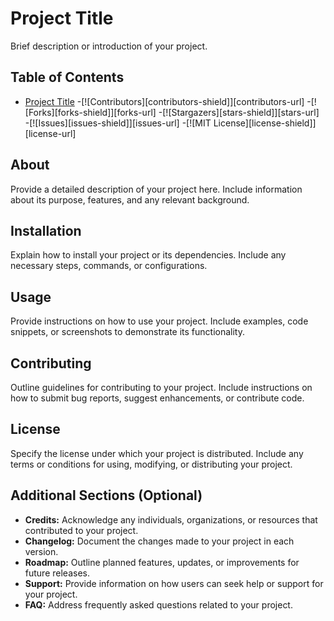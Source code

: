 # Project Title

Brief description or introduction of your project.

## Table of Contents

- [Project Title](#project-title)
  -[![Contributors][contributors-shield]][contributors-url]
  -[![Forks][forks-shield]][forks-url]
  -[![Stargazers][stars-shield]][stars-url]
  -[![Issues][issues-shield]][issues-url]
  -[![MIT License][license-shield]][license-url]

## About

Provide a detailed description of your project here. Include information about its purpose, features, and any relevant background.

## Installation

Explain how to install your project or its dependencies. Include any necessary steps, commands, or configurations.

## Usage

Provide instructions on how to use your project. Include examples, code snippets, or screenshots to demonstrate its functionality.

## Contributing

Outline guidelines for contributing to your project. Include instructions on how to submit bug reports, suggest enhancements, or contribute code.

## License

Specify the license under which your project is distributed. Include any terms or conditions for using, modifying, or distributing your project.

## Additional Sections (Optional)

- **Credits:** Acknowledge any individuals, organizations, or resources that contributed to your project.
- **Changelog:** Document the changes made to your project in each version.
- **Roadmap:** Outline planned features, updates, or improvements for future releases.
- **Support:** Provide information on how users can seek help or support for your project.
- **FAQ:** Address frequently asked questions related to your project.
